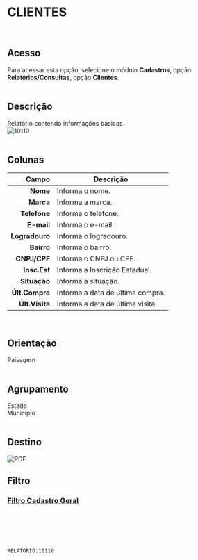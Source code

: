 # CLIENTES
<br>

## Acesso
Para acessar esta opção, selecione o módulo **Cadastros**, opção **Relatórios/Consultas**, opção **Clientes**.
<br>
<br>

## Descrição
Relatório contendo informações básicas.
<br>
![10110](https://raw.githubusercontent.com/netforcews/docs-siscom/master/relatorios/imagens/10110.png)
<br>
<br>

## Colunas
Campo | Descrição
--:|---
**Nome** | Informa o nome.
**Marca** | Informa a marca.
**Telefone** | Informa o telefone.
**E-mail** | Informa o e-mail.
**Logradouro** | Informa o logradouro.
**Bairro** | Informa o bairro.
**CNPJ/CPF** | Informa o CNPJ ou CPF.
**Insc.Est** | Informa a Inscrição Estadual.
**Situação** | Informa a situação.
**Últ.Compra** | Informa a data de última compra.
**Últ.Visita** | Informa a data de última visita.
<br>

## Orientação
Paisagem   
<br>

## Agrupamento
Estado   
Municipio   
<br>

## Destino
 ![PDF](https://raw.githubusercontent.com/netforcews/docs-siscom/master/relatorios/imagens/pdf-48.png)
<br>

## Filtro
### [Filtro Cadastro Geral](/geral/rep-filtro-pessoa.md)
<br>
<br>
<br>
<br>

```RELATORIO:10110```
